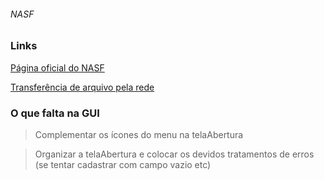 ###### NASF
### Links

[Página oficial do NASF](http://dab.saude.gov.br/portaldab/ape_nasf.php)

[Transferência de arquivo pela rede](https://www.devmedia.com.br/java-socket-transferencia-de-arquivos-pela-rede/32107)


### O que falta na GUI

>Complementar os ícones do menu na telaAbertura

>Organizar a telaAbertura e colocar os devidos tratamentos de erros (se tentar cadastrar com campo vazio etc)



